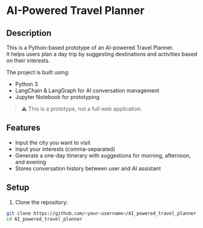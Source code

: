 # AI-Powered Travel Planner

## Description
This is a Python-based prototype of an AI-powered Travel Planner.  
It helps users plan a day trip by suggesting destinations and activities based on their interests.  

The project is built using:
- Python 3
- LangChain & LangGraph for AI conversation management
- Jupyter Notebook for prototyping

> ⚠️ This is a prototype, not a full web application.

## Features
- Input the city you want to visit
- Input your interests (comma-separated)
- Generate a one-day itinerary with suggestions for morning, afternoon, and evening
- Stores conversation history between user and AI assistant

## Setup
1. Clone the repository:
```bash
git clone https://github.com/<your-username>/AI_powered_travel_planner.git
cd AI_powered_travel_planner
